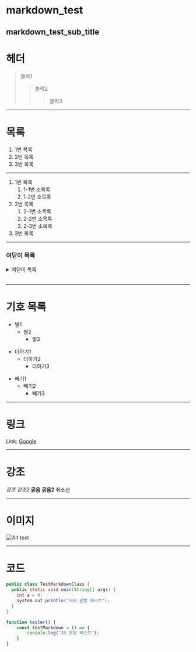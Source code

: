 markdown_test
=============

markdown_test_sub_title
------------------------   

# 헤더
> 블럭1
>  > 블럭2
>  >  > 블럭3

***   

# 목록
1. 1번 목록
2. 2번 목록
3. 3번 목록

***    

1. 1번 목록
   1. 1-1번 소목록
   2. 1-2번 소목록
2. 2번 목록
   1. 2-1번 소목록
   2. 2-2번 소목록
   3. 2-3번 소목록
3. 3번 목록

***    

### **여닫이 목록**
  <details>
  <summary>여닫이 목록</summary>
  <div markdown="1">
  내용
  </div>
  </details>
  
<br/>


***   

# 기호 목록
* 별1
  * 별2
    * 별3   

+ 더하기1
  + 더하기2
    + 더하기3   

- 빼기1
  - 빼기2
    - 빼기3   

***   

# 링크

Link: [Google][googlelink]

[googlelink]: https://google.com "Go google"

***   

# 강조

*강조*
_강조2_
**굵음**
__굵음2__
~~취소선~~

***   

# 이미지

![Alt text](./img/test_img.gif "Optional title")

***   

# 코드   


```java
public class TestMarkdownClass {
  public static void main(String[] args) {
    int a = 0;
    system.out.println("자바 문법 테스트");
  }
}
```

```javascript
function tester() {
    const testMarkdown = () => {
        console.log("JS 문법 테스트");
    }
}
```
